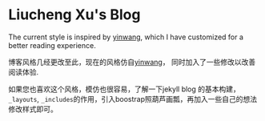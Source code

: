 Liucheng Xu's Blog
========

The current style is inspired by [yinwang](http://www.yinwang.org/), which I have customized for a better reading experience.

博客风格几经更改至此，现在的风格仿自[yinwang](http://www.yinwang.org/)， 同时加入了一些修改以改善阅读体验.

如果您也喜欢这个风格，模仿也很容易，了解一下jekyll blog 的基本构建，`_layouts`, `_includes`的作用，引入boostrap照葫芦画瓢，再加入一些自己的想法修改样式即可。
